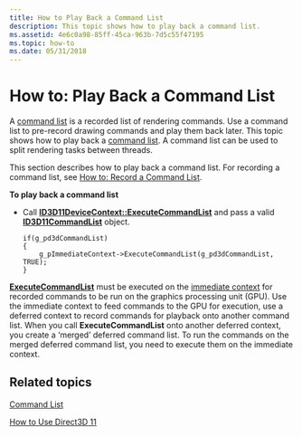 ```yaml
---
title: How to Play Back a Command List
description: This topic shows how to play back a command list.
ms.assetid: 4e6c0a98-85ff-45ca-963b-7d5c55f47195
ms.topic: how-to
ms.date: 05/31/2018
---
```


# How to: Play Back a Command List

A [command list](overviews-direct3d-11-render-multi-thread-command-list.md) is a recorded list of rendering commands. Use a command list to pre-record drawing commands and play them back later. This topic shows how to play back a [command list](overviews-direct3d-11-render-multi-thread-command-list.md). A command list can be used to split rendering tasks between threads.

This section describes how to play back a command list. For recording a command list, see [How to: Record a Command List](overviews-direct3d-11-render-multi-thread-command-list-record.md).

**To play back a command list**

-   Call [**ID3D11DeviceContext::ExecuteCommandList**](/windows/desktop/api/D3D11/nf-d3d11-id3d11devicecontext-executecommandlist) and pass a valid [**ID3D11CommandList**](/windows/desktop/api/D3D11/nn-d3d11-id3d11commandlist) object.
    ```
    if(g_pd3dCommandList)
    {
        g_pImmediateContext->ExecuteCommandList(g_pd3dCommandList, TRUE);
    }
    ```

    

[**ExecuteCommandList**](/windows/desktop/api/D3D11/nf-d3d11-id3d11devicecontext-executecommandlist) must be executed on the [immediate context](overviews-direct3d-11-devices-intro.md) for recorded commands to be run on the graphics processing unit (GPU). Use the immediate context to feed commands to the GPU for execution, use a deferred context to record commands for playback onto another command list. When you call **ExecuteCommandList** onto another deferred context, you create a ‘merged’ deferred command list. To run the commands on the merged deferred command list, you need to execute them on the immediate context.

## Related topics

<dl> <dt>

[Command List](overviews-direct3d-11-render-multi-thread-command-list.md)
</dt> <dt>

[How to Use Direct3D 11](how-to-use-direct3d-11.md)
</dt> </dl>

 

 





